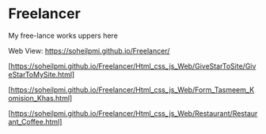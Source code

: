 # Freelancer
My free-lance works uppers here 

Web View:
https://soheilpmi.github.io/Freelancer/

[https://soheilpmi.github.io/Freelancer/Html_css_js_Web/GiveStarToSite/GiveStarToMySite.html]


[https://soheilpmi.github.io/Freelancer/Html_css_js_Web/Form_Tasmeem_Komision_Khas.html]


[https://soheilpmi.github.io/Freelancer/Html_css_js_Web/Restaurant/Restaurant_Coffee.html]




